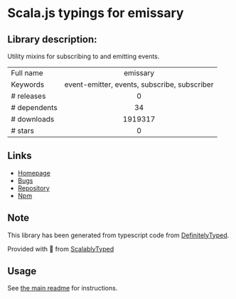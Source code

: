 
# Scala.js typings for emissary


## Library description:
Utility mixins for subscribing to and emitting events.

|                    |                 |
| ------------------ | :-------------: |
| Full name          | emissary |
| Keywords           | event-emitter, events, subscribe, subscriber |
| # releases         | 0 |
| # dependents       | 34 |
| # downloads        | 1919317 |
| # stars            | 0 |

## Links
- [Homepage](https://github.com/atom/emissary#readme)
- [Bugs](https://github.com/atom/emissary/issues)
- [Repository](https://github.com/atom/emissary)
- [Npm](https://www.npmjs.com/package/emissary)
    


## Note
This library has been generated from typescript code from [DefinitelyTyped](https://definitelytyped.org).

Provided with :purple_heart: from [ScalablyTyped](https://github.com/oyvindberg/ScalablyTyped)

## Usage
See [the main readme](../../readme.md) for instructions.


